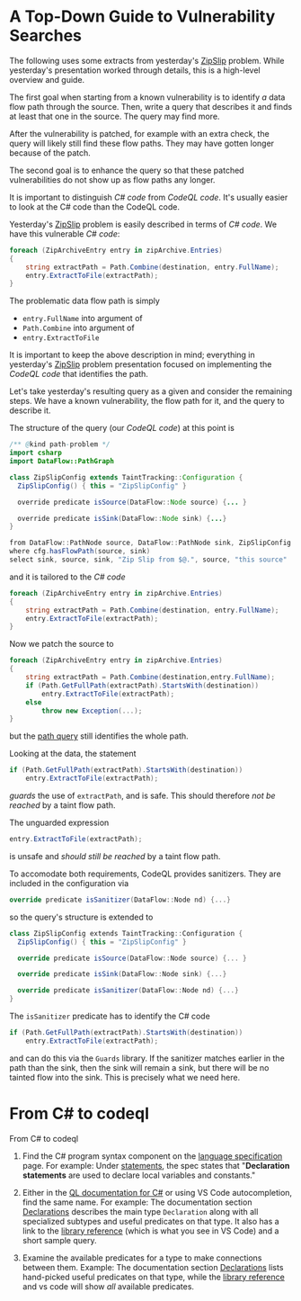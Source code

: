 # A Top-Down Guide to Vulnerability Searches

The following uses some extracts from yesterday's [ZipSlip](https://git.io/JfeOs) problem. While yesterday's presentation worked through details, this is a high-level overview and guide.

The first goal when starting from a known vulnerability is to identify *a* data flow path through the source. Then, write a query that describes it and finds at least that one in the source. The query may find more.

After the vulnerability is patched, for example with an extra check, the query will likely still find these flow paths. They may have gotten longer because of the patch.

The second goal is to enhance the query so that these patched vulnerabilities do not show up as flow paths any longer.

It is important to distinguish *C# code* from *CodeQL code*. It's usually easier to look at the C# code than the CodeQL code.

Yesterday's [ZipSlip](https://git.io/JfeOs) problem is easily described in terms of *C# code*. We have this vulnerable *C# code*:

```csharp
foreach (ZipArchiveEntry entry in zipArchive.Entries)
{
    string extractPath = Path.Combine(destination, entry.FullName);
    entry.ExtractToFile(extractPath);
}
```

The problematic data flow path is simply

-   `entry.FullName` into argument of
-   `Path.Combine` into argument of
-   `entry.ExtractToFile`

It is important to keep the above description in mind; everything in yesterday's [ZipSlip](https://git.io/JfeOs) problem presentation focused on implementing the *CodeQL code* that identifies the path.

Let's take yesterday's resulting query as a given and consider the remaining steps. We have a known vulnerability, the flow path for it, and the query to describe it.

The structure of the query (our *CodeQL code*) at this point is

```java
/** @kind path-problem */
import csharp
import DataFlow::PathGraph

class ZipSlipConfig extends TaintTracking::Configuration {
  ZipSlipConfig() { this = "ZipSlipConfig" }

  override predicate isSource(DataFlow::Node source) {... }

  override predicate isSink(DataFlow::Node sink) {...}
}

from DataFlow::PathNode source, DataFlow::PathNode sink, ZipSlipConfig cfg
where cfg.hasFlowPath(source, sink)
select sink, source, sink, "Zip Slip from $@.", source, "this source"
```

and it is tailored to the *C# code*

```csharp
foreach (ZipArchiveEntry entry in zipArchive.Entries)
{
    string extractPath = Path.Combine(destination, entry.FullName);
    entry.ExtractToFile(extractPath);
}
```

Now we patch the source to

```csharp
foreach (ZipArchiveEntry entry in zipArchive.Entries)
{
    string extractPath = Path.Combine(destination,entry.FullName);
    if (Path.GetFullPath(extractPath).StartsWith(destination))
        entry.ExtractToFile(extractPath);
    else
        throw new Exception(...);
}
```

but the [path query](https://gist.github.com/adityasharad/96bd27efc324502a32bcbb0c7a1ba607#creating-path-queries-and-viewing-path-alerts) still identifies the whole path.

Looking at the data, the statement

```csharp
if (Path.GetFullPath(extractPath).StartsWith(destination))
    entry.ExtractToFile(extractPath);
```

*guards* the use of `extractPath`, and is safe. This should therefore *not be reached* by a taint flow path.

The unguarded expression

```csharp
entry.ExtractToFile(extractPath);
```

is unsafe and *should still be reached* by a taint flow path.

To accomodate both requirements, CodeQL provides sanitizers. They are included in the configuration via

```csharp
override predicate isSanitizer(DataFlow::Node nd) {...}
```

so the query's structure is extended to

```csharp
class ZipSlipConfig extends TaintTracking::Configuration {
  ZipSlipConfig() { this = "ZipSlipConfig" }

  override predicate isSource(DataFlow::Node source) {... }

  override predicate isSink(DataFlow::Node sink) {...}

  override predicate isSanitizer(DataFlow::Node nd) {...}
}
```

The `isSanitizer` predicate has to identify the C# code

```csharp
if (Path.GetFullPath(extractPath).StartsWith(destination))
    entry.ExtractToFile(extractPath);
```

and can do this via the `Guards` library. If the sanitizer matches earlier in the path than the sink, then the sink will remain a sink, but there will be no tainted flow into the sink. This is precisely what we need here.

# From C# to codeql

From C# to codeql

1.  Find the C# program syntax component on the [language specification](https://docs.microsoft.com/en-us/dotnet/csharp/language-reference/language-specification/introduction) page. For example: Under [statements](https://docs.microsoft.com/en-us/dotnet/csharp/language-reference/language-specification/introduction#statements), the spec states that "**Declaration statements** are used to declare local variables and constants."

2.  Either in the [QL documentation for C#](https://help.semmle.com/QL/learn-ql/csharp/introduce-libraries-csharp.html#introducing-the-codeql-libraries-for-c) or using VS Code autocompletion, find the same name. For example: The documentation section [Declarations](https://help.semmle.com/QL/learn-ql/csharp/introduce-libraries-csharp.html#declarations) describes the main type `Declaration` along with all specialized subtypes and useful predicates on that type. It also has a link to the [library reference](https://help.semmle.com/qldoc/csharp/semmle/code/cil/Declaration.qll/type.Declaration$Declaration.html) (which is what you see in VS Code) and a short sample query.

3.  Examine the available predicates for a type to make connections between them. Example: The documentation section [Declarations](https://help.semmle.com/QL/learn-ql/csharp/introduce-libraries-csharp.html#declarations) lists hand-picked useful predicates on that type, while the [library reference](https://help.semmle.com/qldoc/csharp/semmle/code/cil/Declaration.qll/type.Declaration$Declaration.html) and vs code will show *all* available predicates.
